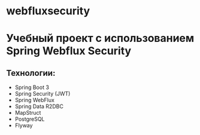 # webfluxsecurity
Учебный проект c использованием Spring Webflux Security
================================


## Технологии:
- Spring Boot 3
- Spring Security (JWT)
- Spring WebFlux
- Spring Data R2DBC
- MapStruct
- PostgreSQL
- Flyway
